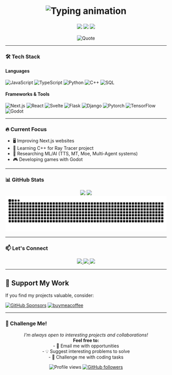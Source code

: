 
<h1 align="center"> 
  <img src="https://readme-typing-svg.demolab.com?font=Fira+Code&weight=600&size=26&duration=3000&pause=500&color=7CF87E&center=true&vCenter=true&width=435&lines=Hello%2C+I'm+Edmon+Sahakyan+%F0%9F%91%8B;Full-Stack+Developer;AI%2FML+Researcher;Physics+Enthusiast" alt="Typing animation" />
</h1>

<h3 align="center">
  <img src="https://img.shields.io/badge/Location-Armenia,%20Yerevan-purple?style=flat-square" />
  <img src="https://img.shields.io/badge/Pronouns-he/him-green?style=flat-square" />
  <img src="https://img.shields.io/badge/Status-Coding%20%26%20Learning-gray?style=flat-square" />
</h3>

<div align="center">
  <picture>
    <source 
      media="(max-width: 600px)"
      srcset="https://quotes-github-readme.vercel.app/api?type=vertical&theme=dark&quote=Simplicity%20is%20the%20ultimate%20sophistication.&author=Leonardo%20da%20Vinci"
    >
    <img 
      src="https://quotes-github-readme.vercel.app/api?type=horizontal&theme=dark&quote=Simplicity%20is%20the%20ultimate%20sophistication.&author=Leonardo%20da%20Vinci" 
      alt="Quote"
      style="max-width: 100%; height: auto;"
    >
  </picture>
</div>

---

### 🛠️ Tech Stack

#### Languages
![JavaScript](https://img.shields.io/badge/-JavaScript-F7DF1E?style=for-the-badge&logo=javascript&logoColor=black)
![TypeScript](https://img.shields.io/badge/-TypeScript-3178C6?style=for-the-badge&logo=typescript&logoColor=white)
![Python](https://img.shields.io/badge/-Python-3776AB?style=for-the-badge&logo=python&logoColor=white)
![C++](https://img.shields.io/badge/-C++-00599C?style=for-the-badge&logo=c%2B%2B&logoColor=white)
![SQL](https://img.shields.io/badge/-SQL-4479A1?style=for-the-badge&logo=postgresql&logoColor=white)

#### Frameworks & Tools
![Next.js](https://img.shields.io/badge/-Next.js-000000?style=for-the-badge&logo=next.js&logoColor=white)
![React](https://img.shields.io/badge/-React-61DAFB?style=for-the-badge&logo=react&logoColor=black)
![Svelte](https://img.shields.io/badge/-Svelte-FF3E00?style=for-the-badge&logo=svelte&logoColor=white)
![Flask](https://img.shields.io/badge/-Flask-3daabf?style=for-the-badge&logo=flask&logoColor=white)
![Django](https://img.shields.io/badge/-Django-092E20?style=for-the-badge&logo=django&logoColor=white)
![Pytorch](https://img.shields.io/badge/Pytorch-ee4c2c?style=for-the-badge&logo=pytorch&logoColor=white)
![TensorFlow](https://img.shields.io/badge/-TensorFlow-FF6F00?style=for-the-badge&logo=tensorflow&logoColor=white)
![Godot](https://img.shields.io/badge/-Godot-478CBF?style=for-the-badge&logo=godot-engine&logoColor=white)

---

### 🔥 Current Focus

- 🖥️ Improving Next.js websites  
- 🌌 Learning C++ for Ray Tracer project  
- 🧠 Researching ML/AI (TTS, MT, Moe, Multi-Agent systems)  
- 🎮 Developing games with Godot  

---

### 📊 GitHub Stats

<!-- GitHub Stats Cards -->
<div align="center">
  <img height="180em" src="https://github-readme-stats.vercel.app/api?username=Edmon02&show_icons=true&theme=dark&hide_border=true&bg_color=0D1117&title_color=7CF87E&icon_color=BB86FC" />
  <img height="180em" src="https://github-readme-stats.vercel.app/api/top-langs/?username=Edmon02&layout=compact&theme=dark&hide_border=true&bg_color=0D1117&title_color=7CF87E" />
  <picture>
    <source media="(prefers-color-scheme: dark)" srcset="github-snake-dark.svg" />
    <source media="(prefers-color-scheme: light)" srcset="github-snake.svg" />
    <img alt="github-snake" src="github-snake.svg" />
  </picture>
</div>

<!-- GitHub Streak Stats -->
<!-- <div align="center">
  <img src="https://streak-stats.demolab.com?user=Edmon02&theme=dark&hide_border=true&background=0D1117&stroke=7CF87E&ring=BB86FC&fire=BB86FC&currStreakNum=7CF87E" alt="GitHub Streak" />
</div> -->


---

### 📫 Let's Connect

<div align="center">
  <a href="mailto:edmon.sahakyan@gmail.com">
    <img src="https://img.shields.io/badge/-Email-D14836?style=for-the-badge&logo=gmail&logoColor=white" />
  </a>
  <!-- Add your LinkedIn/Twitter when ready -->
  <a href="https://www.linkedin.com/in/edmon-sahakyan-64798619a/">
    <img src="https://img.shields.io/badge/-LinkedIn-0A66C2?style=for-the-badge&logo=linkedin&logoColor=white" />
  </a>
  <a href="https://x.com/EdmonSahakayan">
    <img src="https://img.shields.io/badge/-Twitter-1DA1F2?style=for-the-badge&logo=twitter&logoColor=white" />
  </a>
</div>

---

## 🌟 Support My Work

If you find my projects valuable, consider:

[![GitHub Sponsors](https://img.shields.io/badge/-Sponsor%20Me-ea4aaa?style=for-the-badge&logo=githubsponsors&logoColor=white)](https://github.com/sponsors/Edmon02)
[![buymeacoffee](https://img.shields.io/badge/-Buy%20Me%20a%20Coffee-ffdd04?style=for-the-badge&logo=buymeacoffee&logoColor=white)](https://buymeacoffee.com/edmonsahakm)

---

### 🎯 Challenge Me!

<p align="center">
  <i>I'm always open to interesting projects and collaborations!</i><br>
  <b>Feel free to:</b><br>
  - 📧 Email me with opportunities<br>
  - 💡 Suggest interesting problems to solve<br>
  - 🚀 Challenge me with coding tasks<br>
</p>

<div align="center">
  <img src="https://komarev.com/ghpvc/?username=Edmon02&label=Profile%20views&color=7CF87E&style=flat-square" alt="Profile views" />
    <a href="https://github.com/Edmon02?tab=followers">
    <img src="https://img.shields.io/github/followers/Edmon02?label=Follow%20%40Edmon02&style=social" alt="GitHub followers" />
  </a>
</div>
